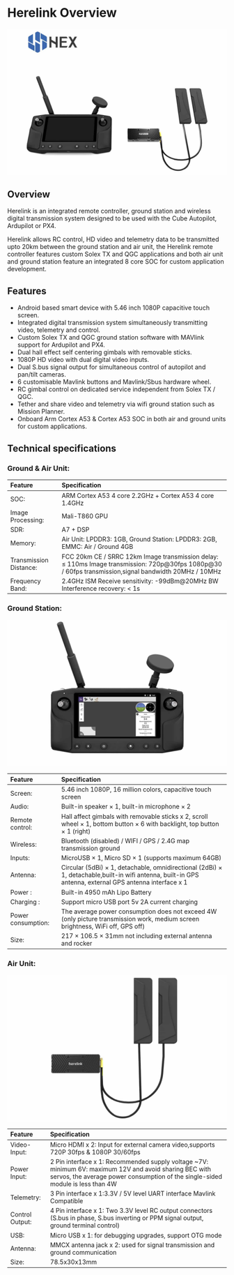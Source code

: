 # Herelink Overview

![](../.gitbook/assets/herelink1.jpg)

## Overview

Herelink is an integrated remote controller, ground station and wireless digital transmission system designed to be used with the Cube Autopilot, Ardupilot or PX4.

Herelink allows RC control, HD video and telemetry data to be transmitted upto 20km between the ground station and air unit, the Herelink remote controller features custom Solex TX and QGC applications and both air unit and ground station feature an integrated 8 core SOC for custom application development.

## Features

* Android based smart device with 5.46 inch 1080P capacitive touch screen.
* Integrated digital transmission system simultaneously transmitting video, telemetry and control. 
* Custom Solex TX and QGC ground station software with MAVlink support for Ardupilot and PX4.
* Dual hall effect self centering gimbals with removable sticks. 
* 1080P HD video with dual digital video inputs. 
* Dual S.bus signal output for simultaneous control of autopilot and pan/tilt cameras.
* 6 customisable Mavlink buttons and Mavlink/Sbus hardware wheel. 
* RC gimbal control on dedicated service independent from Solex TX / QGC. 
* Tether and share video and telemetry via wifi ground station such as Mission Planner. 
* Onboard Arm Cortex A53 & Cortex A53 SOC in both air and ground units for custom applications. 

## Technical specifications

### Ground & Air Unit:

| Feature | Specification |
| :--- | :--- |
| SOC: | ARM Cortex A53 4 core 2.2GHz + Cortex A53 4 core 1.4GHz |
| Image Processing: | Mali-T860 GPU |
| SDR: | A7 + DSP |
| Memory: | Air Unit: LPDDR3: 1GB, Ground Station: LPDDR3: 2GB, EMMC: Air / Ground 4GB |
| Transmission Distance: | FCC 20km CE / SRRC 12km Image transmission delay: ≤ 110ms Image transmission: 720p@30fps 1080p@30 / 60fps transmission,signal bandwidth 20MHz / 10MHz |
| Frequency Band: | 2.4GHz ISM Receive sensitivity: -99dBm@20MHz BW Interference recovery: &lt; 1s |

### Ground Station:

![Herelink - Ground Station](../.gitbook/assets/herelink2.jpg)

| Feature | Specification |
| :--- | :--- |
| Screen: | 5.46 inch 1080P, 16 million colors, capacitive touch screen |
| Audio: | Built-in speaker × 1, built-in microphone × 2 |
| Remote control: | Hall affect gimbals with removable sticks x 2, scroll wheel × 1, bottom button × 6 with backlight, top button × 1 \(right\) |
| Wireless: | Bluetooth \(disabled\) / WIFI / GPS / 2.4G map transmission ground |
| Inputs: | MicroUSB × 1, Micro SD × 1 \(supports maximum 64GB\) |
| Antenna: | Circular \(5dBi\) × 1, detachable, omnidirectional \(2dBi\) × 1, detachable,built-in wifi antenna, built-in GPS antenna, external GPS antenna interface x 1 |
| Power : | Built-in 4950 mAh Lipo Battery |
| Charging : | Support micro USB port 5v 2A current charging |
| Power consumption: | The average power consumption does not exceed 4W \(only picture transmission work, medium screen brightness, WiFi off, GPS off\) |
| Size: | 217 × 106.5 × 31mm not including external antenna and rocker |

### Air Unit:

![Herelink - Air Unit](../.gitbook/assets/herelink3.jpg)

| Feature | Specification |
| :--- | :--- |
| Video-Input: | Micro HDMI x 2: Input for external camera video,supports 720P 30fps & 1080P 30/60fps |
| Power Input: | 2 Pin interface x 1: Recommended supply voltage ~7V: minimum 6V: maximum 12V and avoid sharing BEC with servos, the average power consumption of the single-sided module is less than 4W |
| Telemetry: | 3 Pin interface x 1:3.3V / 5V level UART interface Mavlink Compatible |
| Control Output: | 4 Pin interface x 1: Two 3.3V level RC output connectors \(S.bus in phase, S.bus inverting or PPM signal output, ground terminal control\) |
| USB: | Micro USB x 1: for debugging upgrades, support OTG mode |
| Antenna: | MMCX antenna jack x 2: used for signal transmission and ground communication |
| Size: | 78.5x30x13mm |

